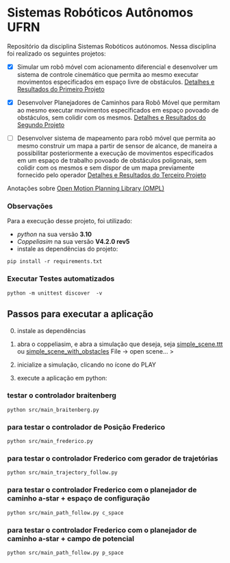 # Sistemas Robóticos Autônomos UFRN

Repositório da disciplina Sistemas Robóticos autónomos.
Nessa disciplina foi realizado os seguintes projetos:

- [x]  Simular um robô móvel com acionamento diferencial e desenvolver um sistema de controle cinemático que permita ao mesmo executar movimentos especificados em espaço livre de obstáculos. [Detalhes e Resultados do Primeiro Projeto](docs/Primeiro_projeto.md)

- [x] Desenvolver Planejadores de Caminhos para Robô Móvel que
permitam ao mesmo executar movimentos especificados em espaço
povoado de obstáculos, sem colidir com os mesmos.  [Detalhes e Resultados do Segundo Projeto](docs/Segundo_projeto.md)

- [ ] Desenvolver sistema de mapeamento para robô móvel que permita ao mesmo construir um mapa a partir de sensor de alcance, de maneira a possibilitar posteriormente a execução de movimentos especificados em um espaço de trabalho povoado de obstáculos poligonais, sem colidir com os mesmos e sem dispor de um mapa previamente fornecido pelo operador [Detalhes e Resultados do Terceiro Projeto](docs/Terceiro_projeto.md)

Anotações sobre [Open Motion Planning Library (OMPL)](docs/ompl.md)

### Observações
Para a execução desse projeto, foi utilizado:
- _python_ na sua versão __3.10__
- _Coppeliasim_ na sua versão __V4.2.0 rev5__
- instale as dependências do projeto:

```shell
pip install -r requirements.txt
```

### Executar Testes automatizados
```shell
python -m unittest discover  -v
```


## Passos para executar a aplicação

0. instale as dependências

1. abra o coppeliasim, e abra a simulação que deseja, seja [simple_scene.ttt](scenes/simple_scene.ttt) ou [simple_scene_with_obstacles](scenes/simple_scene_with_obstacles.ttt)
   File -> open scene... >

2. inicialize a simulação, clicando no ícone do PLAY

3. execute a aplicação em python:

### testar o controlador braitenberg
```shell
python src/main_braitenberg.py 
```

###  para testar o controlador de Posição Frederico
```shell
python src/main_frederico.py
```

### para testar o controlador Frederico com gerador de trajetórias
```shell
python src/main_trajectory_follow.py 
```

### para testar o controlador Frederico com o planejador de caminho a-star + espaço de configuração
```shell
python src/main_path_follow.py c_space
```

### para testar o controlador Frederico com o planejador de caminho a-star + campo de potencial
```shell
python src/main_path_follow.py p_space
```